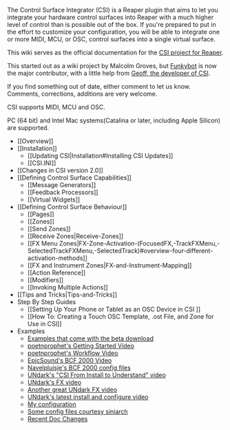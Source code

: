 The Control Surface Integrator (CSI) is a Reaper plugin that aims to let you integrate your hardware control surfaces into Reaper with a much higher level of control than is possible out of the box. If you're prepared to put in the effort to customize your configuration, you will be able to integrate one or more MIDI, MCU, or OSC, control surfaces into a single virtual surface.

This wiki serves as the official documentation for the [CSI project for Reaper](https://forum.cockos.com/showthread.php?t=183143).

This started out as a wiki project by Malcolm Groves, but [Funkybot](https://forum.cockos.com/member.php?u=5889) is now the major contributor, with a little help from [Geoff, the developer of CSI](https://forum.cockos.com/member.php?u=12770). 
 
If you find something out of date, either comment to let us know. Comments, corrections, additions are very welcome. 

CSI supports MIDI, MCU and OSC.

PC (64 bit) and Intel Mac systems(Catalina or later, including Apple Silicon) are supported.


* [[Overview]]
* [[Installation]]
  * [[Updating CSI|Installation#Installing CSI Updates]]
  * [[CSI.INI]]
* [[Changes in CSI version 2.0]]
* [[Defining Control Surface Capabilities]]
  * [[Message Generators]]
  * [[Feedback Processors]]
  * [[Virtual Widgets]]
* [[Defining Control Surface Behaviour]]
  * [[Pages]]
  * [[Zones]]
  * [[Send Zones]]
  * [[Receive Zones|Receive-Zones]]
  * [[FX Menu Zones|FX-Zone-Activation-(FocusedFX,-TrackFXMenu,-SelectedTrackFXMenu,-SelectedTrack)#overview-four-different-activation-methods]]
  * [[FX and Instrument Zones|FX-and-Instrument-Mapping]]
  * [[Action Reference]]
  * [[Modifiers]]
  * [[Invoking Multiple Actions]]
* [[Tips and Tricks|Tips-and-Tricks]]
* Step By Step Guides
  * [[Setting Up Your Phone or Tablet as an OSC Device in CSI ]]
  * [[How To: Creating a Touch OSC Template, .ost File, and Zone for Use in CSI]]
* Examples
  * [Examples that come with the beta download](https://stash.reaper.fm/v/38349/CSI%20beta.zip)
  * [poetnprophet's Getting Started Video](https://youtu.be/T5IC-fuI0E8)
  * [poetnprophet's Workflow Video](https://www.youtube.com/watch?v=CRU6hBRXnUQ)  
  * [EpicSound's BCF 2000 Video](https://youtu.be/aFIC9A_MwY0)
  * [Navelpluisje's BCF 2000 config files](https://navelpluisje.github.io/reapinger-bcf2000/)
  * [UNdark's "CSI From Install to Understand" video](https://www.youtube.com/watch?v=mP75PTZuMPM)
  * [UNdark's FX video](https://www.youtube.com/watch?v=dOyxuHGOuS4)
  * [Another great UNdark FX video](https://www.youtube.com/watch?v=7Rt-iAnuP9o)
  * [UNdark's latest install and configure video](https://www.youtube.com/watch?v=mP75PTZuMPM)
  * [My configuration](https://github.com/malcolmgroves/reaper_csi)
  * [Some config files courtesy siniarch](https://siniarch.wixsite.com/csiconfigfiles)
  * [Recent Doc Changes](/GeoffAWaddington/reaper_csurf_integrator/wiki/_history)
